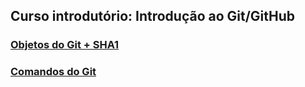 ## Curso introdutório: Introdução ao Git/GitHub
### [Objetos do Git + SHA1](https://www.notion.so/GIT-7504974ce0fb48aeb2f0d04f673ce8a7)
### [Comandos do Git](https://www.notion.so/Comandos-Git-46a02283a7064ef7b716d76747a1fce4)
